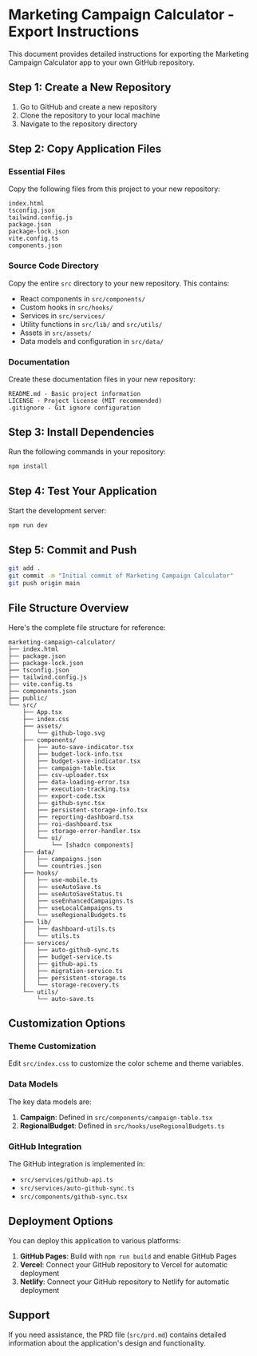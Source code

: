 # Marketing Campaign Calculator - Export Instructions

This document provides detailed instructions for exporting the Marketing Campaign Calculator app to your own GitHub repository.

## Step 1: Create a New Repository

1. Go to GitHub and create a new repository
2. Clone the repository to your local machine
3. Navigate to the repository directory

## Step 2: Copy Application Files

### Essential Files

Copy the following files from this project to your new repository:

```
index.html
tsconfig.json
tailwind.config.js
package.json
package-lock.json
vite.config.ts
components.json
```

### Source Code Directory

Copy the entire `src` directory to your new repository. This contains:

- React components in `src/components/`
- Custom hooks in `src/hooks/`
- Services in `src/services/`
- Utility functions in `src/lib/` and `src/utils/`
- Assets in `src/assets/`
- Data models and configuration in `src/data/`

### Documentation

Create these documentation files in your new repository:

```
README.md - Basic project information
LICENSE - Project license (MIT recommended)
.gitignore - Git ignore configuration
```

## Step 3: Install Dependencies

Run the following commands in your repository:

```bash
npm install
```

## Step 4: Test Your Application

Start the development server:

```bash
npm run dev
```

## Step 5: Commit and Push

```bash
git add .
git commit -m "Initial commit of Marketing Campaign Calculator"
git push origin main
```

## File Structure Overview

Here's the complete file structure for reference:

```
marketing-campaign-calculator/
├── index.html
├── package.json
├── package-lock.json
├── tsconfig.json
├── tailwind.config.js
├── vite.config.ts
├── components.json
├── public/
└── src/
    ├── App.tsx
    ├── index.css
    ├── assets/
    │   └── github-logo.svg
    ├── components/
    │   ├── auto-save-indicator.tsx
    │   ├── budget-lock-info.tsx
    │   ├── budget-save-indicator.tsx
    │   ├── campaign-table.tsx
    │   ├── csv-uploader.tsx
    │   ├── data-loading-error.tsx
    │   ├── execution-tracking.tsx
    │   ├── export-code.tsx
    │   ├── github-sync.tsx
    │   ├── persistent-storage-info.tsx
    │   ├── reporting-dashboard.tsx
    │   ├── roi-dashboard.tsx
    │   ├── storage-error-handler.tsx
    │   └── ui/
    │       └── [shadcn components]
    ├── data/
    │   ├── campaigns.json
    │   └── countries.json
    ├── hooks/
    │   ├── use-mobile.ts
    │   ├── useAutoSave.ts
    │   ├── useAutoSaveStatus.ts
    │   ├── useEnhancedCampaigns.ts
    │   ├── useLocalCampaigns.ts
    │   └── useRegionalBudgets.ts
    ├── lib/
    │   ├── dashboard-utils.ts
    │   └── utils.ts
    ├── services/
    │   ├── auto-github-sync.ts
    │   ├── budget-service.ts
    │   ├── github-api.ts
    │   ├── migration-service.ts
    │   ├── persistent-storage.ts
    │   └── storage-recovery.ts
    └── utils/
        └── auto-save.ts
```

## Customization Options

### Theme Customization

Edit `src/index.css` to customize the color scheme and theme variables.

### Data Models

The key data models are:

1. **Campaign**: Defined in `src/components/campaign-table.tsx`
2. **RegionalBudget**: Defined in `src/hooks/useRegionalBudgets.ts`

### GitHub Integration

The GitHub integration is implemented in:
- `src/services/github-api.ts`
- `src/services/auto-github-sync.ts`
- `src/components/github-sync.tsx`

## Deployment Options

You can deploy this application to various platforms:

1. **GitHub Pages**: Build with `npm run build` and enable GitHub Pages
2. **Vercel**: Connect your GitHub repository to Vercel for automatic deployment
3. **Netlify**: Connect your GitHub repository to Netlify for automatic deployment

## Support

If you need assistance, the PRD file (`src/prd.md`) contains detailed information about the application's design and functionality.